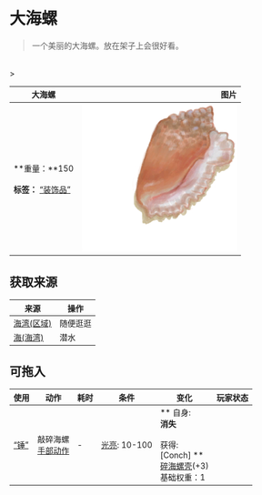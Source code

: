 # 大海螺  
> 一个美丽的大海螺。放在架子上会很好看。  
<br>  
>   
  
  大海螺  |   图片   
 ----  |  ----:   
 **重量：**150<br><br>**标签：**	[“装饰品”](tag_Decoration.md)  |  <img decoding="async" src="Sprite/Conch.png" href="a.md" style="max-width:300px;max-height:300px;">   
  
## 获取来源  
来源  |  操作  
----  |  ----  
[海湾(区域)](Bay.md)  |  随便逛逛  
[海(海湾)](Sea_Bay.md)  |  潜水  
## 可拖入  
使用  |  动作  |  耗时  |  条件  |  变化  |  玩家状态  
----  |  ----  |  ----  |  ----  |  ----  |  ----  
[“锤”](tag_Hammer.md)  |  敲碎海螺<br>[手部动作](HandAction.md)  |  -  |  [光亮](Light.md): 10-100  |  ** 自身: **<br>消失<br><br>** 获得: **<br>** [Conch] **<br>  [碎海螺壳](ConchBroken.md)(+3)<br>基础权重：1  |    


<script>document.title="大海螺 - 卡牌生存百科 Card Survival Wiki";</script>
